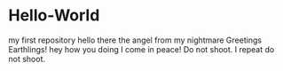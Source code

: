 # Hello-World
my first repository
hello there the angel from my nightmare
Greetings Earthlings!
hey how you doing
I come in peace! Do not shoot. I repeat do not shoot.
